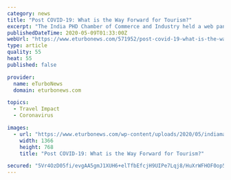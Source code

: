 ```yaml
---
category: news
title: "Post COVID-19: What is the Way Forward for Tourism?"
excerpt: "The India PHD Chamber of Commerce and Industry held a web panel discussion today, May 8, on the impact of the COVID-19 coronavirus on travel and tourism."
publishedDateTime: 2020-05-09T01:33:00Z
webUrl: "https://www.eturbonews.com/571952/post-covid-19-what-is-the-way-forward-for-tourism/"
type: article
quality: 55
heat: 55
published: false

provider:
  name: eTurboNews
  domain: eturbonews.com

topics:
  - Travel Impact
  - Coronavirus

images:
  - url: "https://www.eturbonews.com/wp-content/uploads/2020/05/indiamasks.jpg"
    width: 1366
    height: 768
    title: "Post COVID-19: What is the Way Forward for Tourism?"

secured: "5Vr4OzD05fi/evgAA5gmJ1XUH6+elTfbEfcjH9UIPe7Lqj8/HuXrWFHOF0op5rlZElLt3t/IHk1Os6T01GgDCFDL0WCWHbZNyJmjGOR6rTAj6Lq7qEpMxxMSmO+QBVGhxZf85SHn1gcx4NybVtZh4+l39RhOIK5P96zE4MBgYx4zANwRB3S4BWXPPE3Mnx5kTViOt/Vac/AKr5JBKb1kpleMCgegs8Vwhj6sl5AeH9wvg3s2o4lGcH0139ifWQDYP2rB8c9POZaeyyMGAIgJlyRFDe5i3hqlQkXPsMe2ni9h1tURTHxkb/k6HD9jTRbH;lHajQsH4U/Qmx+T2lXM7Cw=="
---
```


